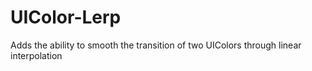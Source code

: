 # UIColor-Lerp
Adds the ability to smooth the transition of two UIColors through linear interpolation
